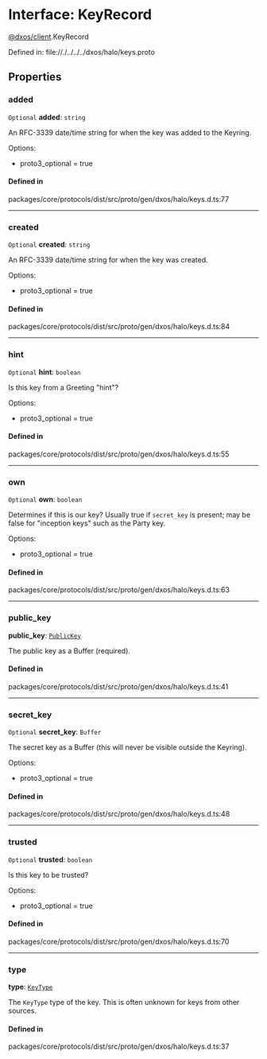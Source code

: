 # Interface: KeyRecord

[@dxos/client](../modules/dxos_client.md).KeyRecord

Defined in:
  file://./../../../dxos/halo/keys.proto

## Properties

### added

 `Optional` **added**: `string`

An RFC-3339 date/time string for when the key was added to the Keyring.

Options:
  - proto3_optional = true

#### Defined in

packages/core/protocols/dist/src/proto/gen/dxos/halo/keys.d.ts:77

___

### created

 `Optional` **created**: `string`

An RFC-3339 date/time string for when the key was created.

Options:
  - proto3_optional = true

#### Defined in

packages/core/protocols/dist/src/proto/gen/dxos/halo/keys.d.ts:84

___

### hint

 `Optional` **hint**: `boolean`

Is this key from a Greeting "hint"?

Options:
  - proto3_optional = true

#### Defined in

packages/core/protocols/dist/src/proto/gen/dxos/halo/keys.d.ts:55

___

### own

 `Optional` **own**: `boolean`

Determines if this is our key?
Usually true if `secret_key` is present; may be false for "inception keys" such as the Party key.

Options:
  - proto3_optional = true

#### Defined in

packages/core/protocols/dist/src/proto/gen/dxos/halo/keys.d.ts:63

___

### public_key

 **public_key**: [`PublicKey`](../classes/dxos_client.PublicKey.md)

The public key as a Buffer (required).

#### Defined in

packages/core/protocols/dist/src/proto/gen/dxos/halo/keys.d.ts:41

___

### secret_key

 `Optional` **secret_key**: `Buffer`

The secret key as a Buffer (this will never be visible outside the Keyring).

Options:
  - proto3_optional = true

#### Defined in

packages/core/protocols/dist/src/proto/gen/dxos/halo/keys.d.ts:48

___

### trusted

 `Optional` **trusted**: `boolean`

Is this key to be trusted?

Options:
  - proto3_optional = true

#### Defined in

packages/core/protocols/dist/src/proto/gen/dxos/halo/keys.d.ts:70

___

### type

 **type**: [`KeyType`](../enums/dxos_client.KeyType.md)

The `KeyType` type of the key. This is often unknown for keys from other sources.

#### Defined in

packages/core/protocols/dist/src/proto/gen/dxos/halo/keys.d.ts:37
